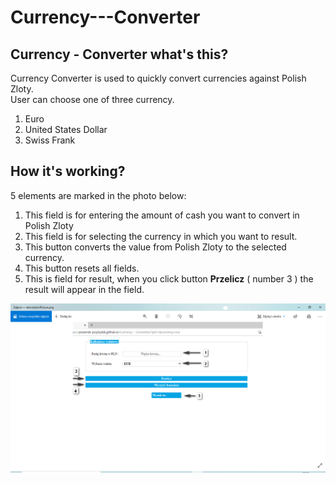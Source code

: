 # Currency---Converter

## Currency - Converter what's this?
Currency Converter is used to quickly convert currencies against Polish Zloty.  
User can choose one of three currency.
1. Euro
2. United States Dollar
3. Swiss Frank  

## How it's working?
5 elements are marked in the photo below:
1. This field is for entering the amount of cash you want to convert in Polish Zloty
2. This field is for selecting the currency in which you want to result.
3. This button converts the value from Polish Zloty to the selected currency.
4. This button resets all fields.
5. This is field for result, when you click button **Przelicz** ( number 3 ) the result will appear in the field.

  
  ![Description picture](https://github.com/Przemek-Przybylak/Currency---Converter/blob/main/pictures/descriptionPicture.png)

